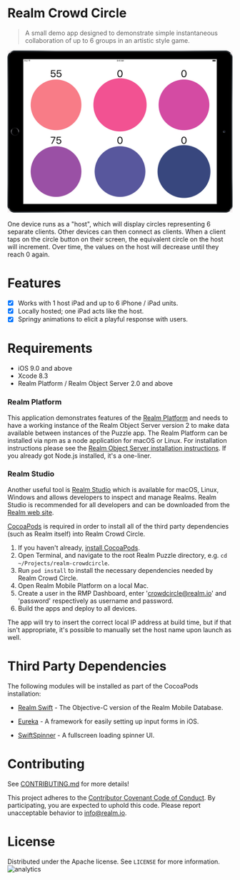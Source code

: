 # Realm Crowd Circle
> A small demo app designed to demonstrate simple instantaneous collaboration of up to 6 groups in an artistic style game.

![CrowdCircle](screenshot.jpg)

One device runs as a "host", which will display circles representing 6 separate clients. Other devices can then connect as clients.
When a client taps on the circle button on their screen, the equivalent circle on the host will increment.
Over time, the values on the host will decrease until they reach 0 again.

# Features
- [x] Works with 1 host iPad and up to 6 iPhone / iPad units.
- [x] Locally hosted; one iPad acts like the host.
- [x] Springy animations to elicit a playful response with users.

# Requirements

- iOS 9.0 and above
- Xcode 8.3
- Realm Platform / Realm Object Server 2.0 and above

### Realm Platform

This application demonstrates features of the [Realm Platform](https://realm.io/products/realm-platform/) and needs to have a working instance of the Realm Object Server version 2 to make data available between instances of the Puzzle app. The Realm Platform can be installed via npm as a node application for macOS or Linux. For installation instructions please see the [Realm Object Server installation instructions](https://realm.io/docs/get-started/installation/developer-edition/). If you already got Node.js installed, it's a one-liner.

### Realm Studio
Another useful tool is [Realm Studio](https://realm.io/products/realm-studio/) which is available for macOS, Linux, Windows and allows developers to inspect and manage Realms. Realm Studio is recommended for all developers and can be downloaded from the [Realm web site](https://realm.io/products/realm-studio/).

[CocoaPods](http://cocoapods.org/) is required in order to install all of the third party dependencies (such as Realm itself) into Realm Crowd Circle.

1. If you haven't already, [install CocoaPods](https://guides.cocoapods.org/using/getting-started.html).
2. Open Terminal, and navigate to the root Realm Puzzle directory, e.g. `cd ~/Projects/realm-crowdcircle`.
3. Run `pod install` to install the necessary dependencies needed by Realm Crowd Circle.
4. Open Realm Mobile Platform on a local Mac.
5. Create a user in the RMP Dashboard, enter 'crowdcircle@realm.io' and 'password' respectively as username and password.
6. Build the apps and deploy to all devices.

The app will try to insert the correct local IP address at build time, but if that isn't appropriate, it's possible to manually set the host name upon launch as well.

# Third Party Dependencies

The following modules will be installed as part of the CocoaPods installation:

- [Realm Swift](https://realm.io) - The Objective-C version of the Realm Mobile Database.

- [Eureka](https://github.com/xmartlabs/Eureka) - A framework for easily setting up input forms in iOS.

- [SwiftSpinner](https://github.com/TimOliver/SwiftSpinner) - A fullscreen loading spinner UI.

# Contributing

See [CONTRIBUTING.md](CONTRIBUTING.md) for more details!

This project adheres to the [Contributor Covenant Code of Conduct](https://realm.io/conduct/). By participating, you are expected to uphold this code. Please report unacceptable behavior to [info@realm.io](mailto:info@realm.io).

# License

Distributed under the Apache license. See ``LICENSE`` for more information.
![analytics](https://ga-beacon.appspot.com/UA-50247013-2/realm-crowdcircle/README?pixel)
